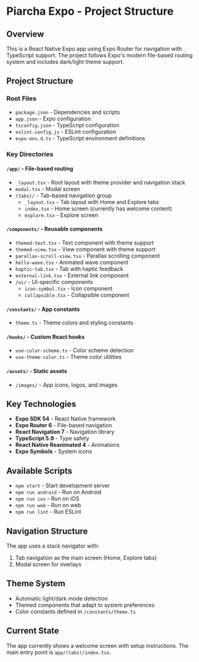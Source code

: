 # Piarcha Expo - Project Structure

## Overview
This is a React Native Expo app using Expo Router for navigation with TypeScript support. The project follows Expo's modern file-based routing system and includes dark/light theme support.

## Project Structure

### Root Files
- `package.json` - Dependencies and scripts
- `app.json` - Expo configuration
- `tsconfig.json` - TypeScript configuration
- `eslint.config.js` - ESLint configuration
- `expo-env.d.ts` - TypeScript environment definitions

### Key Directories

#### `/app/` - File-based routing
- `_layout.tsx` - Root layout with theme provider and navigation stack
- `modal.tsx` - Modal screen
- `(tabs)/` - Tab-based navigation group
  - `_layout.tsx` - Tab layout with Home and Explore tabs
  - `index.tsx` - Home screen (currently has welcome content)
  - `explore.tsx` - Explore screen

#### `/components/` - Reusable components
- `themed-text.tsx` - Text component with theme support
- `themed-view.tsx` - View component with theme support
- `parallax-scroll-view.tsx` - Parallax scrolling component
- `hello-wave.tsx` - Animated wave component
- `haptic-tab.tsx` - Tab with haptic feedback
- `external-link.tsx` - External link component
- `/ui/` - UI-specific components
  - `icon-symbol.tsx` - Icon component
  - `collapsible.tsx` - Collapsible component

#### `/constants/` - App constants
- `theme.ts` - Theme colors and styling constants

#### `/hooks/` - Custom React hooks
- `use-color-scheme.ts` - Color scheme detection
- `use-theme-color.ts` - Theme color utilities

#### `/assets/` - Static assets
- `/images/` - App icons, logos, and images

## Key Technologies
- **Expo SDK 54** - React Native framework
- **Expo Router 6** - File-based navigation
- **React Navigation 7** - Navigation library
- **TypeScript 5.9** - Type safety
- **React Native Reanimated 4** - Animations
- **Expo Symbols** - System icons

## Available Scripts
- `npm start` - Start development server
- `npm run android` - Run on Android
- `npm run ios` - Run on iOS  
- `npm run web` - Run on web
- `npm run lint` - Run ESLint

## Navigation Structure
The app uses a stack navigator with:
1. Tab navigation as the main screen (Home, Explore tabs)
2. Modal screen for overlays

## Theme System
- Automatic light/dark mode detection
- Themed components that adapt to system preferences
- Color constants defined in `/constants/theme.ts`

## Current State
The app currently shows a welcome screen with setup instructions. The main entry point is `app/(tabs)/index.tsx`.